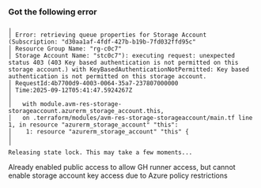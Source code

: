 ### Got the following error

```
╷
│ Error: retrieving queue properties for Storage Account (Subscription: "d30aa1af-4fdf-427b-b19b-7fd032ffd95c"
│ Resource Group Name: "rg-c0c7"
│ Storage Account Name: "stc0c7"): executing request: unexpected status 403 (403 Key based authentication is not permitted on this storage account.) with KeyBasedAuthenticationNotPermitted: Key based authentication is not permitted on this storage account.
│ RequestId:4b7700d9-4003-0064-35a7-237807000000
│ Time:2025-09-12T05:41:47.5924267Z
│ 
│   with module.avm-res-storage-storageaccount.azurerm_storage_account.this,
│   on .terraform/modules/avm-res-storage-storageaccount/main.tf line 1, in resource "azurerm_storage_account" "this":
│    1: resource "azurerm_storage_account" "this" {
│ 
╵
Releasing state lock. This may take a few moments...

```

Already enabled public access to allow GH runner access, but cannot enable storage account key access due to Azure policy restrictions